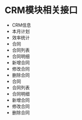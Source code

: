 # CRM模块相关接口
* CRM信息
 * 本月计划
 * 效率统计
* 合同
 * 合同列表
 * 合同明细
 * 新增合同
 * 修改合同
 * 删除合同
* 合同
 * 合同列表
 * 合同明细
 * 新增合同
 * 修改合同
 * 删除合同